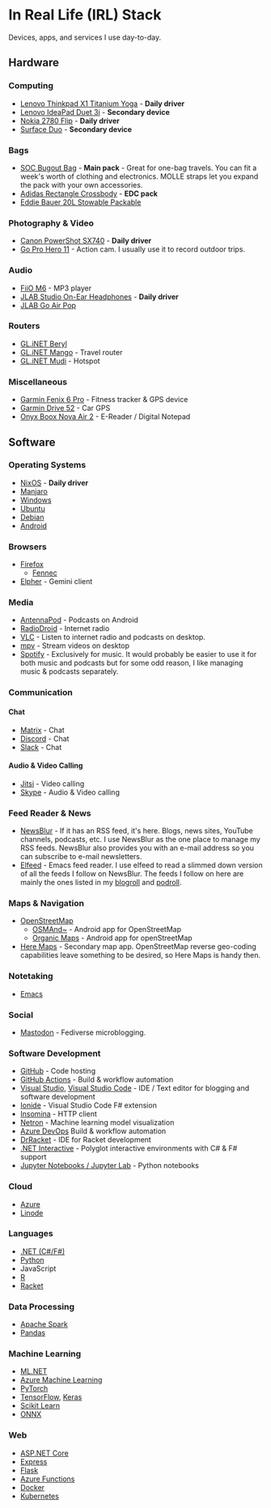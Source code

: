 # In Real Life (IRL) Stack

Devices, apps, and services I use day-to-day.

## Hardware

### Computing

- [Lenovo Thinkpad X1 Titanium Yoga](https://www.lenovo.com/us/en/p/laptops/thinkpad/thinkpadx1/x1-titanium-g1/22tp2x1x1t1) - **Daily driver**
- [Lenovo IdeaPad Duet 3i](https://www.lenovo.com/il/en/laptops/ideapad/d-series/IdeaPad-Duet-3-10IGL5/p/88IPD301447) - **Secondary device**
- [Nokia 2780 Flip](https://www.nokia.com/phones/en_us/nokia-2780-flip?sku=16WNDR11A01) - **Daily driver**
- [Surface Duo](https://www.microsoft.com/surface/devices/surface-duo?activetab=overview) - **Secondary device**

### Bags

- [SOC Bugout Bag](https://sandpiperca.com/collections/bugout-bags/products/bugout-bag-coyote-brown) - **Main pack** - Great for one-bag travels. You can fit a week's worth of clothing and electronics. MOLLE straps let you expand the pack with your own accessories.
- [Adidas Rectangle Crossbody](https://www.adidas.com/us/originals-rectangle-crossbody/GA5090.html) - **EDC pack**
- [Eddie Bauer 20L Stowable Packable](https://www.eddiebaueroutlet.com/p/86323296/stowaway-packable-20l-daypack?sp=1&color=Camo&size=ONE%20SIZE)

### Photography & Video

- [Canon PowerShot SX740](https://www.usa.canon.com/internet/portal/us/home/products/details/cameras/point-and-shoot-digital-cameras/long-zoom-cameras/powershot-sx740-hs) - **Daily driver**
- [Go Pro Hero 11](https://gopro.com/en/us/shop/cameras/hero11-black/CHDHX-111-master.html) - Action cam. I usually use it to record outdoor trips.

### Audio

- [FiiO M6](https://www.fiio.com/m6) - MP3 player
- [JLAB Studio On-Ear Headphones](https://www.jlab.com/collections/headphones/products/studio-on-ear-headphones) - **Daily driver**
- [JLAB Go Air Pop](https://www.jlab.com/products/go-air-pop-true-wireless-earbuds?variant=39327776964680)

### Routers

- [GL.iNET Beryl](https://www.gl-inet.com/products/gl-mt1300/)
- [GL.iNET Mango](https://www.gl-inet.com/products/gl-mt300n-v2/) - Travel router
- [GL.iNET Mudi](https://www.gl-inet.com/products/gl-e750/) - Hotspot

### Miscellaneous

- [Garmin Fenix 6 Pro](https://buy.garmin.com/en-US/US/p/641435/pn/010-02157-10) - Fitness tracker & GPS device
- [Garmin Drive 52](https://www.garmin.com/en-US/p/612579/pn/010-02036-06) - Car GPS
- [Onyx Boox Nova Air 2](https://onyxboox.com/boox_novaair2) - E-Reader / Digital Notepad

## Software

### Operating Systems

- [NixOS](https://nixos.org/) - **Daily driver**
- [Manjaro](https://manjaro.org/)
- [Windows](https://www.microsoft.com/en-us/windows/)
- [Ubuntu](https://ubuntu.com/)
- [Debian](https://www.debian.org/)
- [Android](https://www.blog.google/products/android/)

### Browsers

- [Firefox](https://www.mozilla.org/en-US/firefox/new/?redirect_source=firefox-com)
  - [Fennec](https://f-droid.org/packages/org.mozilla.fennec_fdroid/)
- [Elpher](https://thelambdalab.xyz/elpher/) - Gemini client

### Media

- [AntennaPod](https://antennapod.org/) - Podcasts on Android
- [RadioDroid](https://f-droid.org/en/packages/net.programmierecke.radiodroid2/) - Internet radio
- [VLC](https://www.videolan.org/vlc/) - Listen to internet radio and podcasts on desktop.
- [mpv](https://mpv.io/) - Stream videos on desktop 
- [Spotify](https://www.spotify.com/) - Exclusively for music. It would probably be easier to use it for both music and podcasts but for some odd reason, I like managing music & podcasts separately.

### Communication

#### Chat

- [Matrix](https://matrix.org/) - Chat
- [Discord](https://discord.com/) - Chat
- [Slack](https://slack.com/) - Chat

#### Audio & Video Calling

- [Jitsi](https://jitsi.org/) - Video calling
- [Skype](https://www.skype.com/) - Audio & Video calling

### Feed Reader & News

- [NewsBlur](https://newsblur.com/) - If it has an RSS feed, it's here. Blogs, news sites, YouTube channels, podcasts, etc. I use NewsBlur as the one place to manage my RSS feeds. NewsBlur also provides you with an e-mail address so you can subscribe to e-mail newsletters.
- [Elfeed](https://github.com/skeeto/elfeed) - Emacs feed reader. I use elfeed to read a slimmed down version of all the feeds I follow on NewsBlur. The feeds I follow on here are mainly the ones listed in my [blogroll](/feed/blogroll) and [podroll](/feed/podroll). 

### Maps & Navigation

- [OpenStreetMap](https://www.openstreetmap.org/)
  - [OSMAnd~](https://osmand.net/) - Android app for OpenStreetMap
  - [Organic Maps](https://organicmaps.app/) - Android app for openStreetMap
- [Here Maps](https://wego.here.com/) - Secondary map app. OpenStreetMap reverse geo-coding capabilities leave something to be desired, so Here Maps is handy then.

### Notetaking

- [Emacs](https://www.gnu.org/software/emacs/)

### Social

- [Mastodon](https://joinmastodon.org/) - Fediverse microblogging.

### Software Development

- [GitHub](https://github.com/) - Code hosting
- [GitHub Actions](https://github.com/features/actions) - Build & workflow automation
- [Visual Studio](https://visualstudio.microsoft.com/), [Visual Studio Code](https://code.visualstudio.com/) - IDE / Text editor for blogging and software development
- [Ionide](https://ionide.io/) - Visual Studio Code F# extension
- [Insomina](https://insomnia.rest/) - HTTP client
- [Netron](https://github.com/lutzroeder/netron) - Machine learning model visualization
- [Azure DevOps](https://azure.microsoft.com/services/devops/?nav=min) Build & workflow automation
- [DrRacket](https://docs.racket-lang.org/drracket/) - IDE for Racket development
- [.NET Interactive](https://github.com/dotnet/interactive) - Polyglot interactive environments with C# & F# support
- [Jupyter Notebooks / Jupyter Lab](https://jupyter.org/) - Python notebooks

### Cloud

- [Azure](https://azure.microsoft.com/)
- [Linode](https://www.linode.com/)

### Languages

- [.NET (C#/F#)](https://dotnet.microsoft.com/)
- [Python](https://www.python.org/)
- JavaScript
- [R](https://www.r-project.org/)
- [Racket](https://racket-lang.org/)

### Data Processing

- [Apache Spark](https://spark.apache.org/)
- [Pandas](https://pandas.pydata.org/)

### Machine Learning

- [ML.NET](https://dotnet.microsoft.com/apps/machinelearning-ai/ml-dotnet)
- [Azure Machine Learning](https://azure.microsoft.com/services/machine-learning/)
- [PyTorch](https://pytorch.org/)
- [TensorFlow](https://www.tensorflow.org/), [Keras](https://keras.io/)
- [Scikit Learn](https://scikit-learn.org/stable/index.html)
- [ONNX](https://onnx.ai/)

### Web

- [ASP.NET Core](https://dotnet.microsoft.com/apps/aspnet)
- [Express](http://expressjs.com/)
- [Flask](https://flask.palletsprojects.com/en/2.0.x/)
- [Azure Functions](https://azure.microsoft.com/services/functions/)
- [Docker](https://www.docker.com/)
- [Kubernetes](https://kubernetes.io/)
